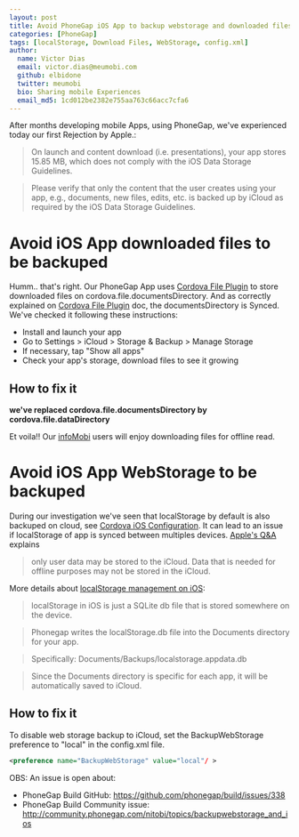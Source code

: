 ```yaml
---
layout: post
title: Avoid PhoneGap iOS App to backup webstorage and downloaded files
categories: [PhoneGap]
tags: [localStorage, Download Files, WebStorage, config.xml]
author:
  name: Victor Dias
  email: victor.dias@meumobi.com
  github: elbidone
  twitter: meumobi
  bio: Sharing mobile Experiences
  email_md5: 1cd012be2382e755aa763c66acc7cfa6
---
```

After months developing mobile Apps, using PhoneGap, we've experienced today our first Rejection by Apple.:
> On launch and content download (i.e. presentations), your app stores 15.85 MB, which does not comply with the iOS Data Storage Guidelines.  

> Please verify that only the content that the user creates using your app, e.g., documents, new files, edits, etc. is backed up by iCloud as required by the iOS Data Storage Guidelines.

# Avoid iOS App downloaded files to be backuped
Humm.. that's right. Our PhoneGap App uses [Cordova File Plugin] to store downloaded files on cordova.file.documentsDirectory. And as correctly explained on [Cordova File Plugin] doc, the documentsDirectory is Synced.
We've checked it following these instructions: 

- Install and launch your app
- Go to Settings > iCloud > Storage & Backup > Manage Storage
- If necessary, tap "Show all apps"
- Check your app's storage, download files to see it growing

## How to fix it
**we've replaced cordova.file.documentsDirectory by cordova.file.dataDirectory**

Et voila!! Our [infoMobi] users will enjoy downloading files for offline read.

# Avoid iOS App WebStorage to be backuped
During our investigation we've seen that localStorage by default is also backuped on cloud, see [Cordova iOS Configuration]. It can lead to an issue if localStorage of app is synced between multiples devices. [Apple's Q&A] explains

> only user data may be stored to the iCloud. Data that is needed for offline purposes may not be stored in the iCloud. 

More details about [localStorage management on iOS]:

> localStorage in iOS is just a SQLite db file that is stored somewhere on the device.

> Phonegap writes the localStorage.db file into the Documents directory for your app.

> Specifically: Documents/Backups/localstorage.appdata.db

> Since the Documents directory is specific for each app, it will be automatically saved to iCloud.

## How to fix it
To disable web storage backup to iCloud, set the BackupWebStorage preference to "local" in the config.xml file.

```xml
<preference name="BackupWebStorage" value="local"/ >
```
OBS: An issue is open about:

- PhoneGap Build GitHub: https://github.com/phonegap/build/issues/338
- PhoneGap Build Community issue: http://community.phonegap.com/nitobi/topics/backupwebstorage_and_ios

[Apple's Q&A]: https://developer.apple.com/library/ios/qa/qa1719/_index.html
[Cordova iOS Configuration]: https://cordova.apache.org/docs/en/4.0.0/guide_platforms_ios_config.md.html
[localStorage management on iOS]: http://stackoverflow.com/questions/7813258/does-phonegap-localstorage-save-to-icloud
[Cordova File Plugin]: https://github.com/apache/cordova-plugin-file
[infoMobi]: http://infomobi.strikingly.com
